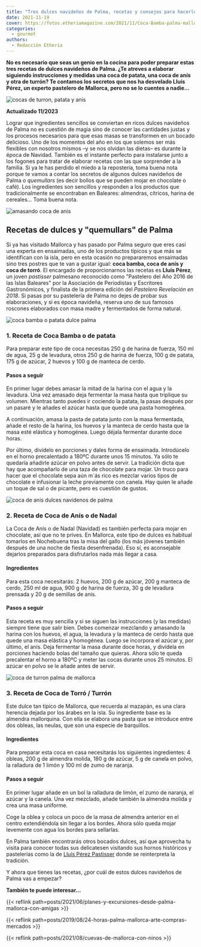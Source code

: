 ```yaml
---
title: "Tres dulces navideños de Palma, recetas y consejos para hacerlos en casa"
date: 2021-11-19
cover: https://fotos.etheriamagazine.com/2021/11/Coca-Bamba-palma-mallorca.jpg
categories: 
  - gourmet
authors: 
  - Redacción Etheria
---
```


**No es necesario que seas un genio en la cocina para poder preparar estas tres recetas 
de dulces navideños de Palma. ¿Te atreves a elaborar siguiendo instrucciones y medidas 
una coca de patata, una coca de anís y otra de turrón? Te contamos los secretos que nos 
ha desvelado Lluís Pérez, un experto pastelero de Mallorca, pero no se lo cuentes a 
nadie...** 

![cocas de turron, patata y anis](https://fotos.etheriamagazine.com/2021/11/coca-palma-mallorca.jpg "Chocolate con pequeñas cocas de patata, anís y turrón. © Etheria Mag.")

**Actualizado 11/2023** 

Lograr que ingredientes sencillos se conviertan en ricos dulces navideños de Palma no es 
cuestión de magia sino de conocer las cantidades justas y los procesos necesarios para 
que esas masas se transformen en un bocado delicioso. Uno de los momentos del año en los 
que solemos ser más flexibles con nosotros mismos –y se nos olvidan las dietas– es 
durante la época de Navidad. También es el instante perfecto para instalarse junto a los 
fogones para tratar de elaborar recetas con las que sorprender a la familia. Si ya le 
has perdido el miedo a la repostería, toma buena nota porque te vamos a contar los 
secretos de algunos dulces navideños de Palma o _quemullars_ (es decir bollos que se 
pueden mojar en chocolate o café). Los ingredientes son sencillos y responden a los 
productos que tradicionalmente se encontraban en Baleares: almendras, cítricos, harina 
de cereales... Toma buena nota. 

![amasando coca de anis](https://fotos.etheriamagazine.com/2021/11/lluis-perez-coca-bamba.jpg "Lluís Pérez amasando la coca de anís. © Etheria Mag.")

## Recetas de dulces y "quemullars" de Palma

Si ya has visitado Mallorca y has pasado por Palma seguro que eres casi una experta en 
ensaimadas, uno de los productos típicos y que más se identifican con la isla, pero en 
esta ocasión no prepararemos ensaimadas sino tres postres que te van a gustar igual: 
**coca bamba, coca de anís y coca de torró**. El encargado de proporcionarnos las 
recetas es **Lluís Pérez**, un joven _pastisser_ palmesano reconocido como "Pastelero 
del Año 2016 de las Islas Baleares" por la Asociación de Periodistas y Escritores 
Gastronómicos, y finalista de la primera edición del _Pastelero Revelación en 2018_. Si 
pasas por su pastelería de Palma no dejes de probar sus elaboraciones, y si es época 
navideña, reserva uno de sus famosos roscones elaborados con masa madre y fermentados de 
forma natural. 

![coca bamba o patata dulce palma](https://fotos.etheriamagazine.com/2021/11/Coca-Bamba-palma-mallorca.jpg "Coca bamba o de patata, ideal para mojar en chocolate.")

### 1\. Receta de Coca Bamba o de patata

Para preparar este tipo de coca necesitas 250 g de harina de fuerza, 150 ml de agua, 25 
g de levadura, otros 250 g de harina de fuerza, 100 g de patata, 175 g de azúcar, 2 
huevos y 100 g de manteca de cerdo. 

#### Pasos a seguir

En primer lugar debes amasar la mitad de la harina con el agua y la levadura. Una vez 
amasado deja fermentar la masa hasta que triplique su volumen. Mientras tanto puedes ir 
cociendo la patata, la pasas después por un pasaré y le añades el azúcar hasta que quede 
una pasta homogénea. 

A continuación, amasa la pasta de patata junto con la masa fermentada, añade el resto de 
la harina, los huevos y la manteca de cerdo hasta que la masa esté elástica y homogénea. 
Luego déjala fermentar durante doce horas. 

Por último, divídelo en porciones y dales forma de ensaimada. Introdúcelo en el horno 
precalentado a 180ºC durante unos 15 minutos. Ya sólo te quedaría añadirle azúcar en 
polvo antes de servir. La tradición dicta que hay que acompañarlo de una taza de 
chocolate para mojar. Un truco para hacer que el chocolate sepa aún m´ás rico es mezclar 
varios tipos de chocolate e infusionar la leche previamente con canela. Hay quien le 
añade un toque de sal o de picante, pero es cuestión de gustos. 

![coca de anis dulces navidenos de palma](https://fotos.etheriamagazine.com/2021/11/receta-Coca-de-Anis.jpg "Cocas de anís.")

### 2\. Receta de Coca de Anís o de Nadal 

La Coca de Anís o de Nadal (Navidad) es también perfecta para mojar en chocolate, así 
que no te prives. En Mallorca, este tipo de dulces es habitual tomarlos en Nochebuena 
tras la misa del gallo (los más jóvenes también después de una noche de fiesta 
desenfrenada). Eso sí, es aconsejable dejarlos preparados para disfrutarlos nada más 
llegar a casa. 

#### Ingredientes

Para esta coca necesitarás: 2 huevos, 200 g de azúcar, 200 g manteca de cerdo, 250 ml de 
agua, 900 g de harina de fuerza, 30 g de levadura prensada y 20 g de semillas de anís. 

#### Pasos a seguir

Esta receta es muy sencilla y si se siguen las instrucciones (y las medidas) siempre 
tiene que salir bien. Debes comenzar mezclando y amasando la harina con los huevos, el 
agua, la levadura y la manteca de cerdo hasta que quede una masa elástica y homogénea. 
Luego se incorpora el azúcar y, por último, el anís. Deja fermentar la masa durante doce 
horas, y divídela en porciones haciendo bolas del tamaño que quieras. Ahora sólo te 
queda precalentar el horno a 180ºC y meter las cocas durante unos 25 minutos. El azúcar 
en polvo se le añade antes de servir. 

![coca de turron palma de mallorca](https://fotos.etheriamagazine.com/2021/11/Coca-Torro.jpg "Coca de turrón, uno de los dulces navideños de Palma.")

### 3\. Receta de Coca de Torró / Turrón

Este dulce tan típico de Mallorca, que recuerda al mazapán, es una clara herencia dejada 
por los árabes en la isla. Su ingrediente base es la almendra mallorquina. Con ella se 
elabora una pasta que se introduce entre dos obleas, las neulas, que son una especie de 
barquillos. 

#### Ingredientes

Para preparar esta coca en casa necesitarás los siguientes ingredientes: 4 obleas, 200 g 
de almendra molida, 180 g de azúcar, 5 g de canela en polvo, la ralladura de 1 limón y 
100 ml de zumo de naranja. 

#### Pasos a seguir

En primer lugar añade en un bol la ralladura de limón, el zumo de naranja, el azúcar y 
la canela. Una vez mezclado, añade también la almendra molida y crea una masa uniforme. 

Coge la oblea y coloca un poco de la masa de almendra anterior en el centro 
extendiéndola sin llegar a los bordes. Ahora sólo queda mojar levemente con agua los 
bordes para sellarlas. 

En Palma también encontrarás otros bocados dulces, así que aprovecha tu visita para 
conocer todas sus delicatesen visitando sus hornos históricos y pastelerías como la de 
[Lluís Pérez Pastisser](https://lluisperezpastisser.com/) donde se reinterpreta la 
tradición. 

Y ahora que tienes las recetas, ¿por cuál de estos dulces navideños de Palma vas a 
empezar? 

**También te puede interesar...** 

{{< reflink path=posts/2021/06/planes-y-excursiones-desde-palma-mallorca-con-amigas >}} 

{{< reflink path=posts/2019/08/24-horas-palma-mallorca-arte-compras-mercados >}} 

{{< reflink path=posts/2021/08/cuevas-de-mallorca-con-ninos >}}
